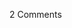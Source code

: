 <span class="commentheader">2 Comments</span>

<!--


<div class="commentdivider">
<span class="commentauthorbox">Posted by <a href="mailto&#58;mel_belle&#64;mac&#46;com">Donsbach</a></span>
<span class="commentdatebox">Friday, October 29, 2004</span>
<span class="commenttimebox">10:48 PM</span>
</div>
<div class="commentbody"><a href="http://webster.commnet.edu/apa/index.htm">http://webster.commnet.edu/apa/index.htm</a></div>
<div class="commentdivider">
<span class="commentauthorbox">Posted by <a href="mailto&#58;styron&#64;nternet&#46;net">Thom Styron</a></span>
<span class="commentdatebox">Monday, November 29, 2004</span>
<span class="commenttimebox"> 8:31 PM</span>
</div>
<div class="commentbody">A thought provoking question! Even your name sake Blaise Pascal posed this question, then wrote “The Wager”. I suppose Blaise was much smarter than you, so I will accept his answer to the question. I hope and pray that you will seek the enlightenment of much smarter thinkers. </div> -->
